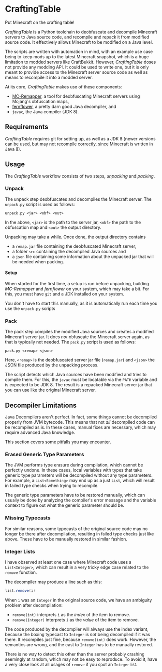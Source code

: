 # CraftingTable

Put Minecraft on the crafting table!

*CraftingTable* is a Python toolchain to deobfuscate and decompile Minecraft servers to Java source code, and recompile and repack it from modified source code. It effectively allows Minecraft to be modified on a Java level.

The scripts are written with automation in mind, with an example use case being to keep mods up to the latest Minecraft snapshot, which is a huge limitation to modded servers like CraftBukkit. However, *CraftingTable* doses not provide any modding API. It could be used to write one, but it is only meant to provide access to the Minecraft server source code as well as means to recompile it into a modded server.

At its core, *CraftingTable* makes use of these components:

* [MC-Remapper](https://github.com/HeartPattern/MC-Remapper), a tool for deobfuscating Minecraft servers using Mojang's obfuscation maps,
* [fernflower](https://github.com/fesh0r/fernflower), a pretty darn good Java decompiler, and
* `javac`, the Java compiler (JDK 8).

## Requirements

*CraftingTable* requires git for setting up, as well as a JDK 8 (newer versions can be used, but may not recompile correctly, since Minecraft is written in Java 8).

## Usage

The *CraftingTable* workflow consists of two steps, *unpacking* and *packing*.

### Unpack

The unpack step deobfuscates and decompiles the Minecraft server. The `unpack.py` script is used as follows:

```
unpack.py <jar> <obf> <out>
```

In the above, `<jar>` is the path to the server jar, `<obf>` the path to the obfuscation map and `<out>` the output directory.

Unpacking may take a while. Once done, the output directory contains

* a `remap.jar` file containing the deobfuscated Minecraft server,
* a folder `src` containing the decompiled Java sources and
* a `json` file containing some information about the unpacked jar that will be needed when packing.

#### Setup

When started for the first time, a setup is run before unpacking, building *MC-Remapper* and *fernflower* on your system, which may take a bit. For this, you must have `git` and a JDK installed on your system.

You don't have to start this manually, as it is automatically run each time you use the `unpack.py` scripts

### Pack

The pack step compiles the modified Java sources and creates a modified Minecraft server jar. It does *not* obfuscate the Minecraft server again, as that is typically not needed. The `pack.py` script is used as follows:

```
pack.py <remap> <json>
```

Here, `<remap>` is the deobfuscated server jar file (`remap.jar`) and `<json>` the JSON file produced by the unpacking process.

The script detects which Java sources have been modified and tries to compile them. For this, the `javac` must be locatable via the `PATH` variable and is expected to be JDK 8. The result is a repacked Minecraft server jar that you can use like the original Minecraft server.

## Decompiler Limitations

Java Decompilers aren't perfect. In fact, some things cannot be decompiled properly from JVM bytecode. This means that not *all* decompiled code can be recompiled as is. In these cases, manual fixes are necessary, which may require advanced Java knowledge.

This section covers some pitfalls you may encounter.

### Erased Generic Type Parameters

The JVM performs type erasure during compilation, which cannot be perfectly undone. In these cases, local variables with types that take generic type parameters will be decompiled without any type parameters. For example, a `List<Something>` may end up as a just `List`, which will result in failed type checks when trying to recompile.

The generic type parameters have to be restored manually, which can usually be done by analyzing the compiler's error message and the variable context to figure out what the generic parameter should be.

### Missing Typecasts

For similar reasons, some typecasts of the original source code may no longer be there after decompilation, resulting in failed type checks just like above. These have to be manually restored in similar fashion.

### Integer Lists

I have observed at least one case where Minecraft code uses a `List<Integer>`, which can result in a very tricky edge case related to the `remove` function.

The decompiler may produce a line such as this:

```java
list.remove(i)
```

When `i` was an `Integer` in the original source code, we have an ambiguity problem after decompilation:

* `remove(int)` interprets `i` as the *index* of the item to remove.
* `remove(Integer)` interprets `i` as the *value* of the item to remove.

The code produced by the decompiler will always use the index variant, because the boxing typecast to `Integer` is *not* being decompiled if it was there. It recompiles just fine, because `remove(int)` does work. However, the semantics are wrong, and the cast to `Integer` has to be manually restored.

There is no way to detect this other than the server probably crashing seemingly at random, which may not be easy to reproduce. To avoid it, have a very close look at all usages of `remove` if you spot an `Integer` list.